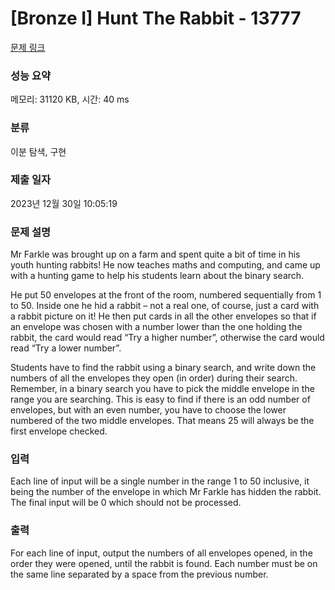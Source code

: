 # [Bronze I] Hunt The Rabbit - 13777 

[문제 링크](https://www.acmicpc.net/problem/13777) 

### 성능 요약

메모리: 31120 KB, 시간: 40 ms

### 분류

이분 탐색, 구현

### 제출 일자

2023년 12월 30일 10:05:19

### 문제 설명

<p>Mr Farkle was brought up on a farm and spent quite a bit of time in his youth hunting rabbits! He now teaches maths and computing, and came up with a hunting game to help his students learn about the binary search.</p>

<p>He put 50 envelopes at the front of the room, numbered sequentially from 1 to 50. Inside one he hid a rabbit – not a real one, of course, just a card with a rabbit picture on it! He then put cards in all the other envelopes so that if an envelope was chosen with a number lower than the one holding the rabbit, the card would read “Try a higher number”, otherwise the card would read “Try a lower number”.</p>

<p>Students have to find the rabbit using a binary search, and write down the numbers of all the envelopes they open (in order) during their search. Remember, in a binary search you have to pick the middle envelope in the range you are searching. This is easy to find if there is an odd number of envelopes, but with an even number, you have to choose the lower numbered of the two middle envelopes. That means 25 will always be the first envelope checked.</p>

### 입력 

 <p>Each line of input will be a single number in the range 1 to 50 inclusive, it being the number of the envelope in which Mr Farkle has hidden the rabbit. The final input will be 0 which should not be processed.</p>

### 출력 

 <p>For each line of input, output the numbers of all envelopes opened, in the order they were opened, until the rabbit is found. Each number must be on the same line separated by a space from the previous number.</p>

